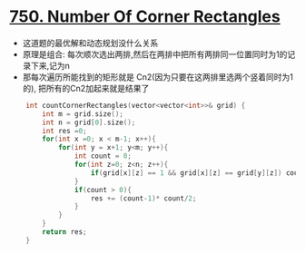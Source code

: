 # [750. Number Of Corner Rectangles](https://leetcode.com/problems/number-of-corner-rectangles/description/)
* 这道题的最优解和动态规划没什么关系
* 原理是组合: 每次顺次选出两排,然后在两排中把所有两排同一位置同时为1的记录下来,记为n
* 那每次遍历所能找到的矩形就是 Cn2(因为只要在这两排里选两个竖着同时为1的), 把所有的Cn2加起来就是结果了

```c++
    int countCornerRectangles(vector<vector<int>>& grid) {
        int m = grid.size();
        int n = grid[0].size();
        int res =0;
        for(int x =0; x < m-1; x++){
            for(int y = x+1; y<m; y++){
                int count = 0;
                for(int z=0; z<n; z++){
                    if(grid[x][z] == 1 && grid[x][z] == grid[y][z]) count++;
                }
                if(count > 0){
                    res += (count-1)* count/2;
                }
            }
        }
        return res;
    }
```
